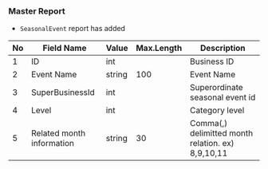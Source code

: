 ### Master Report
   * `SeasonalEvent` report has added
   
No|Field Name|Value|Max.Length|Description
----|---|---|---|---
1|ID|int||Business ID
2|Event Name|string|100|Event Name
3|SuperBusinessId|int||Superordinate seasonal event id
4|Level|int||Category level
5|Related month information|string|30|Comma(,) delimitted month relation. ex) 8,9,10,11
